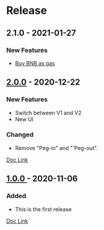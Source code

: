 # Release

## 2.1.0 - 2021-01-27

### New  Features

* [Buy BNB as gas](guides/buy-bnb-as-gas.md)

## [2.0.0](https://www.binance.org/en/blog/binance-bridge-v2-release/) - 2020-12-22

### New  Features

* Switch between V1 and V2
* New UI

### Changed

* Remove "Peg-in" and "'Peg-out".

[Doc Link](guides/binance-bridge-v2.md)

## [1.0.0 ](https://www.binance.com/en/support/announcement/b763da0c6ace4e32bf8e65844e6c72e2)- 2020-11-06

### Added

* This is the first release

[Doc Link](guides/binance-bridge-v1.md)

